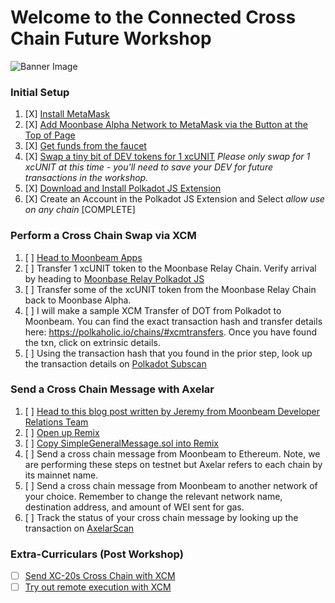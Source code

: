 # Welcome to the Connected Cross Chain Future Workshop
![Banner Image](https://img.evbuc.com/https%3A%2F%2Fcdn.evbuc.com%2Fimages%2F328876259%2F968804569553%2F1%2Foriginal.20220803-041427?w=800&auto=format%2Ccompress&q=75&sharp=10&rect=0%2C0%2C2160%2C1080&s=de861d8a239e58076f7fa0b7b2b0aa43)

### Initial Setup

1. [X] [Install MetaMask](https://metamask.io/)
2. [X] [Add Moonbase Alpha Network to MetaMask via the Button at the Top of Page](https://docs.moonbeam.network/)
3. [X] [Get funds from the faucet](https://apps.moonbeam.network/moonbase-alpha/faucet/)
4. [X] [Swap a tiny bit of DEV tokens for 1 xcUNIT](https://moonbeam-swap.netlify.app/#/swap) *Please only swap for 1 xcUNIT at this time - you'll need to save your DEV for future transactions in the workshop.* 
5. [X] [Download and Install Polkadot JS Extension](https://polkadot.js.org/extension/)
6. [X] Create an Account in the Polkadot JS Extension and Select *allow use on any chain*
[COMPLETE]
### Perform a Cross Chain Swap via XCM
1. [ ] [Head to Moonbeam Apps](https://apps.moonbeam.network/moonbase-alpha/)
2. [ ] Transfer 1 xcUNIT token to the Moonbase Relay Chain. Verify arrival by heading to [Moonbase Relay Polkadot JS](https://polkadot.js.org/apps/?rpc=wss%3A%2F%2Ffrag-moonbase-relay-rpc-ws.g.moonbase.moonbeam.network#/accounts)
3. [ ] Transfer some of the xcUNIT token from the Moonbase Relay Chain back to Moonbase Alpha.
4. [ ] I will make a sample XCM Transfer of DOT from Polkadot to Moonbeam. You can find the exact transaction hash and transfer details here: https://polkaholic.io/chains/#xcmtransfers. Once you have found the txn, click on extrinsic details.
5. [ ] Using the transaction hash that you found in the prior step, look up the transaction details on [Polkadot Subscan](https://polkadot.subscan.io/)

### Send a Cross Chain Message with Axelar
1. [ ] [Head to this blog post written by Jeremy from Moonbeam Developer Relations Team](https://moonbeam.network/blog/connected-contracts-axelar/)
2. [ ] [Open up Remix](http://remix.ethereum.org/)
3. [ ] [Copy SimpleGeneralMessage.sol into Remix](https://gist.github.com/jboetticher/0188244031df80e9b180568e30bfa7a5)
4. [ ] Send a cross chain message from Moonbeam to Ethereum. Note, we are performing these steps on testnet but Axelar refers to each chain by its mainnet name.
5. [ ] Send a cross chain message from Moonbeam to another network of your choice. Remember to change the relevant network name, destination address, and amount of WEI sent for gas. 
6. [ ] Track the status of your cross chain message by looking up the transaction on [AxelarScan](https://testnet.axelarscan.io/)

### Extra-Curriculars (Post Workshop) 
* [ ] [Send XC-20s Cross Chain with XCM](https://docs.moonbeam.network/builders/xcm/xc20/xtokens/) 
* [ ] [Try out remote execution with XCM](https://docs.moonbeam.network/builders/xcm/xcm-transactor/)
